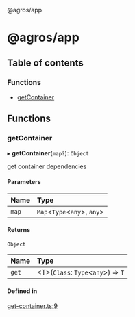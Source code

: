 @agros/app

# @agros/app

## Table of contents

### Functions

- [getContainer](index.md#getcontainer)

## Functions

### <a id="getcontainer" name="getcontainer"></a> getContainer

▸ **getContainer**(`map?`): `Object`

get container dependencies

#### Parameters

| Name | Type |
| :------ | :------ |
| `map` | `Map`<`Type`<`any`\>, `any`\> |

#### Returns

`Object`

| Name | Type |
| :------ | :------ |
| `get` | <T\>(`Class`: `Type`<`any`\>) => `T` |

#### Defined in

[get-container.ts:9](https://github.com/agrosjs/agros/blob/8d6de45/packages/agros-app/src/get-container.ts#L9)
